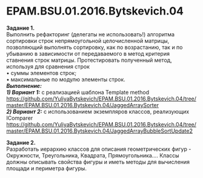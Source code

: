 # EPAM.BSU.01.2016.Bytskevich.04

<b>Задание 1.</b><br>
Выполнить рефакторинг (делегаты не использовать!) алгоритма сортировки строк непрямоугольной целочисленной матрицы, позволяющий выполнять сортировку, как по возрастанию, так и по убыванию в зависимости от передаваемого в метод критерия ставнения строк матрицы. Протестировать полученный метод, используя для сравнения строк <br>
•	суммы элементов строк; <br>
•	максимальные по модулю элементы строк. <br>
<b><i>Выполнение:</i></b><br>
<b><i>1) Вариант 1:</i></b> с реализацией шаблона Template method<br>
https://github.com/YuliyaBytskevich/EPAM.BSU.01.2016.Bytskevich.04/tree/master/EPAM.BSU.01.2016.Bytskevich.04/JaggedArraySorter<br>
<b><i>2) Вариант 2:</i></b> с использованием экземпляров классов, реализующих IComparer<br>
https://github.com/YuliyaBytskevich/EPAM.BSU.01.2016.Bytskevich.04/tree/master/EPAM.BSU.01.2016.Bytskevich.04/JaggedArrayBubbleSortUpdate2<br>

<b>Задание 2.</b><br>
Разработать иерархию классов для описания геометрических фигур - Окружности, Треугольника, Квадрата, Прямоугольника…. Классы должны описывать свойства фигуры и иметь методы для вычисления площади и периметра фигуры.


